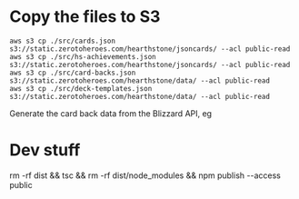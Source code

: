 # Copy the files to S3

```
aws s3 cp ./src/cards.json s3://static.zerotoheroes.com/hearthstone/jsoncards/ --acl public-read
aws s3 cp ./src/hs-achievements.json s3://static.zerotoheroes.com/hearthstone/jsoncards/ --acl public-read
aws s3 cp ./src/card-backs.json s3://static.zerotoheroes.com/hearthstone/data/ --acl public-read
aws s3 cp ./src/deck-templates.json s3://static.zerotoheroes.com/hearthstone/data/ --acl public-read
```

Generate the card back data from the Blizzard API, eg

# Dev stuff

rm -rf dist && tsc && rm -rf dist/node_modules && npm publish --access public
